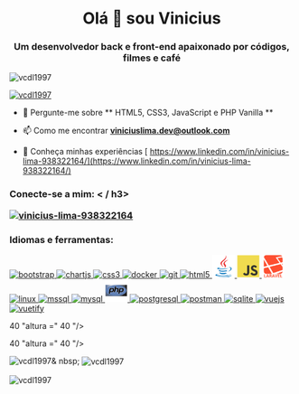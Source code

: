 <h1 align = "center"> Olá 👋 sou Vinicius </h1>
<h3 align = "center"> Um desenvolvedor back e front-end apaixonado por códigos, filmes e café </h3>

<p align = "left"> <img src = "https://komarev.com/ghpvc/?username=vcdl1997&label=Profile%20views&color=0e75b6&style=flat" alt = "vcdl1997" /> </p>

<p align = "left"> <a href = "https://github.com/ryo-ma/github-profile-trophy"> <img src = "https://github-profile-trophy.vercel.app/?username=vcdl1997" alt = "vcdl1997" /> </a> </p>

- 💬 Pergunte-me sobre ** HTML5, CSS3, JavaScript e PHP Vanilla **

- 📫 Como me encontrar **viniciuslima.dev@outlook.com**

- 📄 Conheça minhas experiências [ https://www.linkedin.com/in/vinicius-lima-938322164/](https://www.linkedin.com/in/vinicius-lima-938322164/)

<h3 align = "left"> Conecte-se a mim: < / h3>
<p align = "left">
<a href="https://linkedin.com/in/vinicius-lima-938322164" target="blank"> <img align = "center" src = "https: // raw .githubusercontent.com / rahuldkjain / github-profile-readme-generator / master / src / images / icons / Social / linked-in-alt.svg "alt =" vinicius-lima-938322164 "height =" 30 "largura =" 40 "/> </a>
</p>

<h3 align =" left "> Idiomas e ferramentas: </h3>
<p align = "left"> <a href="https://getbootstrap.com" target="_blank"> <img src = "https://raw.githubusercontent.com/devicons/devicon/master/icons/ bootstrap / bootstrap-plain-wordmark.svg "alt =" bootstrap "width =" 40 "height =" 40 "/> </a> <a href =" https://www.chartjs.org "target =" _ blank "> <img src =" https://www.chartjs.org/media/logo-title.svg "alt =" chartjs "width =" 40 "height =" 40 "/> </a> <a href = "https://www.w3schools.com/css/" target = "_ blank"> <img src = "https://raw.githubusercontent.com/devicons/devicon/master/icons/css3/css3-original-wordmark .svg "alt ="css3 "width =" 40 "height =" 40 "/> </a> <a href="https://www.docker.com/" target="_blank"> <img src =" https: // raw .githubusercontent.com / devicons / devicon / master / icons / docker / docker-original-wordmark.svg "alt =" docker "width =" 40 "height =" 40 "/> </a> <a href =" https : //git-scm.com/ "target =" _ blank "> <img src =" https://www.vectorlogo.zone/logos/git-scm/git-scm-icon.svg "alt =" git " width = "40" height = "40" /> </a> <a href="https://www.w3.org/html/" target="_blank"> <img src = "https: // raw .githubusercontent.com / devicons / devicon / master / icons / html5 / html5-original-wordmark.svg "alt =" html5 "width =" 40 "height =" 40 "/> </a> <a href =" https: // www.java.com "target =" _ blank "> <img src =" https://raw.githubusercontent.com/devicons/devicon/master/icons/java/java-original.svg "alt =" java "width = "40" height = "40" /> </a> <a href="https://developer.mozilla.org/en-US/docs/Web/JavaScript" target="_blank"> <img src = " https://raw.githubusercontent.com/devicons/devicon/master/icons/javascript/javascript-original.svg "alt =" javascript "width =" 40 "height =" 40 "/> </a> <a href = "https://laravel.com/ "target =" _ blank "> <img src =" https://raw.githubusercontent.com/devicons/devicon/master/icons/laravel/laravel-plain-wordmark.svg "alt =" laravel "width =" 40 "height =" 40 "/> </a> <a href="https://www.linux.org/" target="_blank"> <img src =" https: // raw. githubusercontent.com/devicons/devicon/master/icons/linux/linux-original.svg "alt =" linux "width =" 40 "height =" 40 "/> </a> <a href =" https: // www.microsoft.com/en-us/sql-server "target =" _ blank "> <img src =" https://www.svgrepo.com/show/303229/microsoft-sql-server-logo.svg "alt = "mssql" largura = "40" altura = "40"/> </a> <a href="https://www.mysql.com/" target="_blank"> <img src = "https://raw.githubusercontent.com/devicons/devicon/master/icons /mysql/mysql-original-wordmark.svg "alt =" mysql "width =" 40 "height =" 40 "/> </a> <a href =" https://www.php.net "target =" _blank "> <img src =" https://raw.githubusercontent.com/devicons/devicon/master/icons/php/php-original.svg "alt =" php "width =" 40 "height =" 40 "/ > </a> <a href="https://www.postgresql.org" target="_blank"> <img src = "https: //raw.githubusercontent.com / devicons / devicon / master / icons / postgresql / postgresql-original-wordmark.svg "alt =" postgresql "width =" 40 "height =" 40 "/> </a> <a href =" https: // postman.com "target =" _ blank "> <img src =" https://www.vectorlogo.zone/logos/getpostman/getpostman-icon.svg "alt =" postman "width =" 40 "height =" 40 " /> </a> <a href="https://www.sqlite.org/" target="_blank"> <img src = "https://www.vectorlogo.zone/logos/sqlite/sqlite-icon .svg "alt =" sqlite "width =" 40 "height =" 40 "/> </a> <a href="https://vuejs.org/" target="_blank"> <img src =" https ://raw.githubusercontent.com/devicons/devicon/master/icons/vuejs/vuejs-original-wordmark.svg "alt =" vuejs "width =" 40 "height =" 40 "/> </a> <a href = "https://vuetifyjs.com/en/" target = "_ blank"> <img src = "https://bestofjs.org/logos/vuetify.svg" alt = "vuetify" width = "40" height = "40" /> </a> </p>40 "altura =" 40 "/> </a> </p>40 "altura =" 40 "/> </a> </p>

<p> <img align = "left" src = "https://github-readme-stats.vercel.app/api/top-langs?username=vcdl1997&show_icons=true&locale=en&layout=compact" alt = "vcdl1997" /> </p>

<p> & nbsp; <img align = "center" src = "https://github-readme-stats.vercel.app/api?username=vcdl1997&show_icons=true&locale=en" alt = "vcdl1997" /> </p>

<p> <img align = "center" src = "https://github-readme-streak-stats.herokuapp.com/?user=vcdl1997&" alt = "vcdl1997" /> </p>
